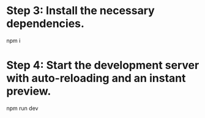 
# Step 3: Install the necessary dependencies.
npm i

# Step 4: Start the development server with auto-reloading and an instant preview.
npm run dev
